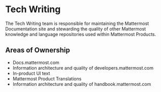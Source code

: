 # Tech Writing

The Tech Writing team is responsible for maintaining the Mattermost Documentation site and stewarding the quality of other Mattermost knowledge and language repositories used within Mattermost Products. 

## Areas of Ownership
- Docs.mattermost.com
- Information architecture and quality of developers.mattermost.com 
- In-product UI text
- Mattermost Product Translations
- Information architecture and quality of handbook.mattermost.com
